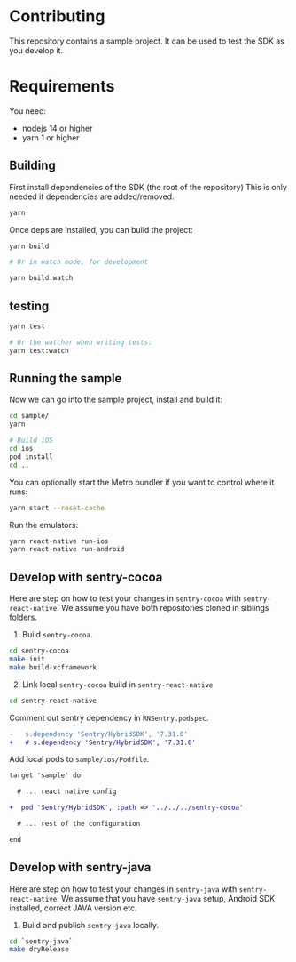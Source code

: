 # Contributing

This repository contains a sample project. It can be used to test the SDK as you develop it.

# Requirements

You need:

- nodejs 14 or higher
- yarn 1 or higher

## Building

First install dependencies of the SDK (the root of the repository)
This is only needed if dependencies are added/removed.

```sh
yarn
```

Once deps are installed, you can build the project:

```sh
yarn build

# Or in watch mode, for development

yarn build:watch
```

## testing

```sh
yarn test

# Or the watcher when writing tests:
yarn test:watch
```

## Running the sample

Now we can go into the sample project, install and build it:

```sh
cd sample/
yarn

# Build iOS
cd ios
pod install
cd ..
```

You can optionally start the Metro bundler if you want to control where it runs:

```sh
yarn start --reset-cache
```

Run the emulators:

```sh
yarn react-native run-ios
yarn react-native run-android
```

## Develop with sentry-cocoa

Here are step on how to test your changes in `sentry-cocoa` with `sentry-react-native`. We assume you have both repositories cloned in siblings folders.

1. Build `sentry-cocoa`.

```sh
cd sentry-cocoa
make init
make build-xcframework
```

2. Link local `sentry-cocoa` build in `sentry-react-native`

```sh
cd sentry-react-native
```

Comment out sentry dependency in `RNSentry.podspec`.

```diff
-   s.dependency 'Sentry/HybridSDK', '7.31.0'
+   # s.dependency 'Sentry/HybridSDK', '7.31.0'
```

Add local pods to `sample/ios/Podfile`.

```diff
target 'sample' do

  # ... react native config

+  pod 'Sentry/HybridSDK', :path => '../../../sentry-cocoa'

  # ... rest of the configuration

end
```

## Develop with sentry-java

Here are step on how to test your changes in `sentry-java` with `sentry-react-native`. We assume that you have `sentry-java` setup, Android SDK installed, correct JAVA version etc.

1. Build and publish `sentry-java` locally.

```sh
cd `sentry-java`
make dryRelease

```


